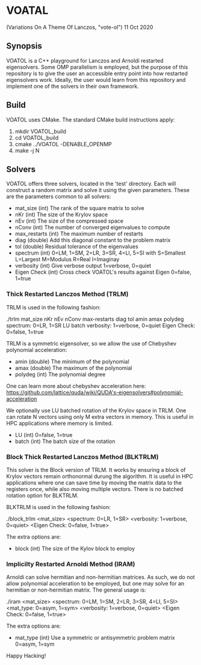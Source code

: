 # VOATAL

(Variations On A Theme Of Lanczos, "vote-ol") 11 Oct 2020

## Synopsis

VOATOL is a C++ playground for Lanczos and Arnoldi restarted eigensolvers.
Some OMP parallelism is employed, but the purpose of this repository
is to give the user an accessible entry point into how restarted
eigensolvers work. Ideally, the user would learn from this repository
and implement one of the solvers in their own framework.

## Build

VOATOL uses CMake. The standard CMake build instructions apply:

1. mkdir VOATOL_build
2. cd VOATOL_build
3. cmake ../VOATOL -DENABLE_OPENMP
4. make -j N

## Solvers

VOATOL offers three solvers, located in the 'test' directory. Each will construct
a random matrix and solve it using the given parameters. These are the parameters
common to all solvers:

* mat_size (int) The rank of the square matrix to solve
* nKr (int) The size of the Krylov space
* nEv (int) The size of the compressed space
* nConv (int) The number of converged eigenvalues to compute
* max_restarts (int) The maximum number of restarts
* diag (double) Add this diagonal constant to the problem matrix
* tol (double) Residual tolerance of the eigenvalues
* spectrum (int) 0=LM, 1=SM, 2=LR, 3=SR, 4=LI, 5=SI
               with S=Smallest
	            L=Largest
		    M=Modulus
                    R=Real
	            I=Imaginay
* verbosity (int) Give verbose output
                  1=verbose, 0=quiet
* Eigen Check (int) Cross check VOATOL's results against Eigen
                    0=false, 1=true

### Thick Restarted Lanczos Method (TRLM)

TRLM is used in the following fashion:

./trlm mat_size nKr nEv nConv max-restarts diag tol amin amax polydeg spectrum: 0=LR, 1=SR LU batch verbosity: 1=verbose, 0=quiet Eigen Check: 0=false, 1=true

TRLM is a symmetric eigensolver, so we allow the use of Chebyshev polynomial
acceleration:

* amin (double) The minimum of the polynomial
* amax (double) The maximum of the polynomial
* polydeg (int) The polynomial degree

One can learn more about chebyshev acceleration here:
https://github.com/lattice/quda/wiki/QUDA's-eigensolvers#polynomial-acceleration

We optionally use LU batched rotation of the Krylov space in TRLM. One
can rotate N vectors using only M extra vectors in memory. This is
useful in HPC applications where memory is limited.

* LU (int) 0=false, 1=true
* batch (int) The batch size of the rotation

### Block Thick Restarted Lanczos Method (BLKTRLM)

This solver is the Block version of TRLM. It works by ensuring a block
of Krylov vectors remain orthonormal durung the algorithm. It is useful
in HPC applications where one can save time by moving the matrix data
to the registers once, while also moving multiple vectors. There is
no batched rotation option for BLKTRLM.

BLKTRLM is used in the following fashion:

./block_trlm <mat_size> <nKr> <nEv> <nConv> <max-restarts> <diag> <tol> <amin> <amax>
	     <polydeg> <spectrum: 0=LR, 1=SR> <block> <verbosity: 1=verbose, 0=quiet>
	     <Eigen Check: 0=false, 1=true>

The extra options are:

* block (int) The size of the Kylov block to employ

### Implicilty Restarted Arnoldi Method (IRAM)

Arnoldi can solve hermitian and non-hermitian matrices. As such, we do not allow
polynomial acceleration to be employed, but one may solve for an hermitian
or non-hermitian matrix. The general usage is:

./iram <mat_size> <nKr> <nEv> <nConv> <max-restarts> <diag> <tol>
       <spectrum: 0=LM, 1=SM, 2=LR, 3=SR, 4=LI, 5=SI> <mat_type: 0=asym, 1=sym>
       <verbosity: 1=verbose, 0=quiet> <Eigen Check: 0=false, 1=true>

The extra options are:

* mat_type (int) Use a symmetric or antisymmetric problem matrix
	         0=asym, 1=sym

Happy Hacking!